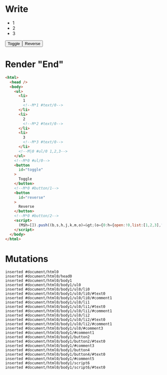 # Write
  <ul><li>1<!M*1 #text/0></li><li>2<!M*2 #text/0></li><li>3<!M*3 #text/0></li><!M|0 #ul/0 1,2,3></ul><!M*0 #ul/0><button id=toggle>Toggle</button><!M*0 #button/1><button id=reverse>Reverse</button><!M*0 #button/2><script>(M$h=[]).push((b,s,h,j,k,m,o)=>(o={0:h={open:!0,list:[1,2,3],"#ul/0(":new Map([[1,j={}],[2,k={}],[3,m={}]])},1:j,2:k,3:m,$global:{}},j._=k._=m._=h,o),[0,"packages/translator-tags/src/__tests__/fixtures/basic-shared-node-ref/template.marko_0_list",0,"packages/translator-tags/src/__tests__/fixtures/basic-shared-node-ref/template.marko_0_open",])</script>


# Render "End"
```html
<html>
  <head />
  <body>
    <ul>
      <li>
        1
        <!--M*1 #text/0-->
      </li>
      <li>
        2
        <!--M*2 #text/0-->
      </li>
      <li>
        3
        <!--M*3 #text/0-->
      </li>
      <!--M|0 #ul/0 1,2,3-->
    </ul>
    <!--M*0 #ul/0-->
    <button
      id="toggle"
    >
      Toggle
    </button>
    <!--M*0 #button/1-->
    <button
      id="reverse"
    >
      Reverse
    </button>
    <!--M*0 #button/2-->
    <script>
      (M$h=[]).push((b,s,h,j,k,m,o)=&gt;(o={0:h={open:!0,list:[1,2,3],"#ul/0(":new Map([[1,j={}],[2,k={}],[3,m={}]])},1:j,2:k,3:m,$global:{}},j._=k._=m._=h,o),[0,"packages/translator-tags/src/__tests__/fixtures/basic-shared-node-ref/template.marko_0_list",0,"packages/translator-tags/src/__tests__/fixtures/basic-shared-node-ref/template.marko_0_open",])
    </script>
  </body>
</html>
```

# Mutations
```
inserted #document/html0
inserted #document/html0/head0
inserted #document/html0/body1
inserted #document/html0/body1/ul0
inserted #document/html0/body1/ul0/li0
inserted #document/html0/body1/ul0/li0/#text0
inserted #document/html0/body1/ul0/li0/#comment1
inserted #document/html0/body1/ul0/li1
inserted #document/html0/body1/ul0/li1/#text0
inserted #document/html0/body1/ul0/li1/#comment1
inserted #document/html0/body1/ul0/li2
inserted #document/html0/body1/ul0/li2/#text0
inserted #document/html0/body1/ul0/li2/#comment1
inserted #document/html0/body1/ul0/#comment3
inserted #document/html0/body1/#comment1
inserted #document/html0/body1/button2
inserted #document/html0/body1/button2/#text0
inserted #document/html0/body1/#comment3
inserted #document/html0/body1/button4
inserted #document/html0/body1/button4/#text0
inserted #document/html0/body1/#comment5
inserted #document/html0/body1/script6
inserted #document/html0/body1/script6/#text0
```